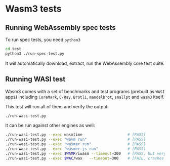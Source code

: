 # Wasm3 tests

## Running WebAssembly spec tests

To run spec tests, you need `python3`

```sh
cd test
python3 ./run-spec-test.py
```

It will automatically download, extract, run the WebAssembly core test suite.

## Running WASI test

Wasm3 comes with a set of benchmarks and test programs (prebuilt as `WASI` apps) including `CoreMark`, `C-Ray`, `Brotli`, `mandelbrot`, `smallpt` and `wasm3` itself.

This test will run all of them and verify the output:

```sh
./run-wasi-test.py
```

It can be run against other engines as well:

```sh
./run-wasi-test.py --exec wasmtime                    # [PASS]
./run-wasi-test.py --exec "wavm run"                  # [PASS]
./run-wasi-test.py --exec "wasmer run"                # [PASS]
./run-wasi-test.py --exec "wasmer-js run"             # [PASS]
./run-wasi-test.py --exec $WAMR/iwasm --timeout=300   # [PASS, but very slow]
./run-wasi-test.py --exec $WAC/wax   --timeout=300    # [FAIL, crashes on most tests]
```
